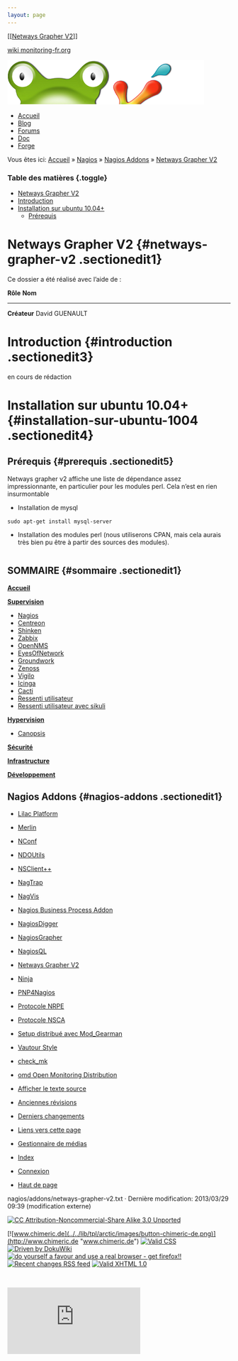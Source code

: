 ```yaml
---
layout: page
---
```


[[[Netways Grapher V2](netways-grapher-v2@do=backlink.html)]]

[wiki monitoring-fr.org](../../start.html "[ALT+H]")

![Logo Monitoring](../../lib/tpl/arctic/images/logo_monitoring.png)

-   [Accueil](../../index.html "Cliquez pour revenir |  l'accueil")
-   [Blog](http://www.monitoring-fr.org "Blog & News")
-   [Forums](http://forums.monitoring-fr.org "Forums")
-   [Doc](http://doc.monitoring-fr.org "Doc")
-   [Forge](https://github.com/monitoring-fr "Forge")

Vous êtes ici: [Accueil](../../start.html "start") »
[Nagios](../start.html "nagios:start") » [Nagios
Addons](start.html "nagios:addons:start") » [Netways Grapher
V2](netways-grapher-v2.html "nagios:addons:netways-grapher-v2")

### Table des matières {.toggle}

-   [Netways Grapher V2](netways-grapher-v2.html#netways-grapher-v2)
-   [Introduction](netways-grapher-v2.html#introduction)
-   [Installation sur ubuntu
    10.04+](netways-grapher-v2.html#installation-sur-ubuntu-1004)
    -   [Prérequis](netways-grapher-v2.html#prerequis)

Netways Grapher V2 {#netways-grapher-v2 .sectionedit1}
==================

Ce dossier a été réalisé avec l’aide de :

  **Rôle**       **Nom**
  -------------- ----------------
  **Créateur**   David GUENAULT

Introduction {#introduction .sectionedit3}
============

en cours de rédaction

Installation sur ubuntu 10.04+ {#installation-sur-ubuntu-1004 .sectionedit4}
==============================

Prérequis {#prerequis .sectionedit5}
---------

Netways grapher v2 affiche une liste de dépendance assez
impressionnante, en particulier pour les modules perl. Cela n’est en
rien insurmontable

-   Installation de mysql

~~~
sudo apt-get install mysql-server
~~~

-   Installation des modules perl (nous utiliserons CPAN, mais cela
    aurais très bien pu être à partir des sources des modules).

~~~
~~~

SOMMAIRE {#sommaire .sectionedit1}
--------

**[Accueil](../../start.html "start")**

**[Supervision](../../supervision/start.html "supervision:start")**

-   [Nagios](../start.html "nagios:start")
-   [Centreon](../../centreon/start.html "centreon:start")
-   [Shinken](../../shinken/start.html "shinken:start")
-   [Zabbix](../../zabbix/start.html "zabbix:start")
-   [OpenNMS](../../opennms/start.html "opennms:start")
-   [EyesOfNetwork](../../eyesofnetwork/start.html "eyesofnetwork:start")
-   [Groundwork](../../groundwork/start.html "groundwork:start")
-   [Zenoss](../../zenoss/start.html "zenoss:start")
-   [Vigilo](../../vigilo/start.html "vigilo:start")
-   [Icinga](../../icinga/start.html "icinga:start")
-   [Cacti](../../cacti/start.html "cacti:start")
-   [Ressenti
    utilisateur](../../supervision/eue/start.html "supervision:eue:start")
-   [Ressenti utilisateur avec
    sikuli](../../sikuli/eue/start.html "sikuli:eue:start")

**[Hypervision](../../hypervision/start.html "hypervision:start")**

-   [Canopsis](../../canopsis/start.html "canopsis:start")

**[Sécurité](../../securite/start.html "securite:start")**

**[Infrastructure](../../infra/start.html "infra:start")**

**[Développement](../../dev/start.html "dev:start")**

Nagios Addons {#nagios-addons .sectionedit1}
-------------

-   [Lilac Platform](lilac-platform.html "nagios:addons:lilac-platform")
-   [Merlin](../../addons/merlin.html "nagios:addons:merlin")
-   [NConf](nconf.html "nagios:addons:nconf")
-   [NDOUtils](ndoutils.html "nagios:addons:ndoutils")
-   [NSClient++](nsclient.html "nagios:addons:nsclient")
-   [NagTrap](../../addons/nagtrap.html "nagios:addons:nagtrap")
-   [NagVis](nagvis/start.html "nagios:addons:nagvis:start")
-   [Nagios Business Process
    Addon](nagios-business-process-addons.html "nagios:addons:nagios-business-process-addons")
-   [NagiosDigger](nagiosdigger.html "nagios:addons:nagiosdigger")
-   [NagiosGrapher](nagiosgrapher.html "nagios:addons:nagiosgrapher")
-   [NagiosQL](nagiosql.html "nagios:addons:nagiosql")
-   [Netways Grapher
    V2](netways-grapher-v2.html "nagios:addons:netways-grapher-v2")
-   [Ninja](ninja.html "nagios:addons:ninja")
-   [PNP4Nagios](pnp/start.html "nagios:addons:pnp:start")
-   [Protocole NRPE](nrpe.html "nagios:addons:nrpe")
-   [Protocole NSCA](nsca.html "nagios:addons:nsca")
-   [Setup distribué avec
    Mod\_Gearman](mod_gearman.html "nagios:addons:mod_gearman")
-   [Vautour Style](vautour-style.html "nagios:addons:vautour-style")
-   [check\_mk](check_mk/start.html "nagios:addons:check_mk:start")
-   [omd Open Monitoring Distribution](omd.html "nagios:addons:omd")

-   [Afficher le texte
    source](netways-grapher-v2@do=edit&rev=0.html "Afficher le texte source [V]")
-   [Anciennes
    révisions](netways-grapher-v2@do=revisions.html "Anciennes révisions [O]")
-   [Derniers
    changements](netways-grapher-v2@do=recent.html "Derniers changements [R]")
-   [Liens vers cette
    page](netways-grapher-v2@do=backlink.html "Liens vers cette page")
-   [Gestionnaire de
    médias](netways-grapher-v2@do=media.html "Gestionnaire de médias")
-   [Index](netways-grapher-v2@do=index.html "Index [X]")
-   [Connexion](netways-grapher-v2@do=login&sectok=6bca6bdf16f8880de3d6d3649db89a26.html "Connexion")
-   [Haut de
    page](netways-grapher-v2.html#dokuwiki__top "Haut de page [T]")

nagios/addons/netways-grapher-v2.txt · Dernière modification: 2013/03/29
09:39 (modification externe)

[![CC Attribution-Noncommercial-Share Alike 3.0
Unported](../../lib/images/license/button/cc-by-nc-sa.png)](http://creativecommons.org/licenses/by-nc-sa/3.0/)

[![www.chimeric.de](../../lib/tpl/arctic/images/button-chimeric-de.png)](http://www.chimeric.de "www.chimeric.de")
[![Valid
CSS](../../lib/tpl/arctic/images/button-css.png)](http://jigsaw.w3.org/css-validator/check/referer "Valid CSS")
[![Driven by
DokuWiki](../../lib/tpl/arctic/images/button-dw.png)](http://wiki.splitbrain.org/wiki:dokuwiki "Driven by DokuWiki")
[![do yourself a favour and use a real browser - get
firefox!!](../../lib/tpl/arctic/images/button-firefox.png)](http://www.firefox-browser.de "do yourself a favour and use a real browser - get firefox")
[![Recent changes RSS
feed](../../lib/tpl/arctic/images/button-rss.png)](../../feed.php "Recent changes RSS feed")
[![Valid XHTML
1.0](../../lib/tpl/arctic/images/button-xhtml.png)](http://validator.w3.org/check/referer "Valid XHTML 1.0")

![](../../lib/exe/indexer.php@id=nagios%253Aaddons%253Anetways-grapher-v2&1424859576)

![](http://analytics.monitoring-fr.org/piwik.php?idsite=2)
